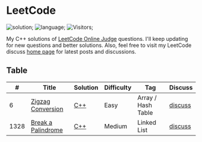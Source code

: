 # LeetCode 
![solution](https://img.shields.io/badge/solution-accepted-green.svg); 
![language](https://img.shields.io/badge/language-C%2B%2B-orange.svg);
![Visitors](https://visitor-badge.laobi.icu/badge?page_id=ArdaKozan.leetcode.solutions);

My C++ solutions of [LeetCode Online Judge](https://leetcode.com/problemset/algorithms/) questions. I'll keep updating for new questions and better solutions. Also, feel free to visit my LeetCode discuss [home page](https://leetcode.com/ArdaKozan/) for latest posts and discussions.

## Table
|  #  |      Title      |     Solution    |    Difficulty   | Tag  |        Discuss            |
|-----|---------------- | --------------- | --------------- | -----|-------------------------- |
|  6  | [Zigzag Conversion](https://leetcode.com/problems/zigzag-conversion/) | [C++](https://github.com/ardakzn/LeetCode-Solutions/blob/main/C%2B%2B/014.ZigzagConversion.cpp) | Easy | Array / Hash Table | [discuss](https://leetcode.com/problems/zigzag-conversion/solutions/3140598/simple-solution-detailed-explanation-easy-to-understand-memory-saver-on-c/) |
|  1328  | [Break a Palindrome](https://leetcode.com/problems/break-a-palindrome/) | [C++](https://github.com/ardakzn/LeetCode-Solutions/blob/main/C%2B%2B/1328.BreakAPalindrome.cpp) | Medium | Linked List | [discuss](https://leetcode.com/problems/break-a-palindrome/solutions/3139877/simple-solution-easy-to-understand-c/) | 
